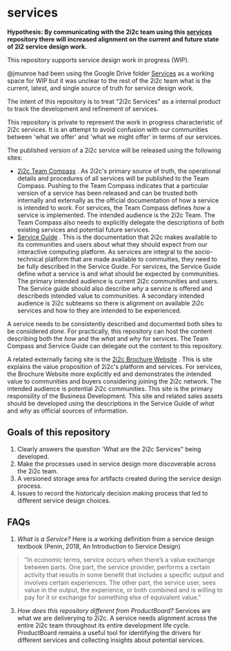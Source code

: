 # services

**Hypothesis: By communicating with the 2i2c team using this [services](https://github.com/2i2c-org/services) repository there will increased alignment on the current and future state of 2i2 service design work.**

This repository supports service design work in progress (WIP).  

@jmunroe had been using the Google Drive folder [Services](https://drive.google.com/drive/u/1/folders/1WAFsDbgZkNNU6khJ_jGyiAoGk7mJHjH1) as a working space for WIP but it was unclear to the rest of the 2i2c team what is the current, latest, and single source of truth for service design work.  

The intent of this repository is to treat "2i2c Services" as a internal product to track the development and refinement of services.

This repository is private to represent the work in progress characteristic of 2i2c services.  It is an attempt to avoid confusion with our communities between 'what we offer' and 'what we might offer' in terms of our services.

The published version of a 2i2c service will be released using the following sites:
- [2i2c Team Compass](https://compass.2i2c.org) . As 2i2c's primary source of truth, the operational details and procedures of all services will be published to the Team Compass. Pushing to the Team Compass indicates that a particular version of a service has been released and can be trusted both internally and externally as the official documentation of how a service is intended to work. For services, the Team Compass defines *how* a service is implemented. The intended audience is the 2i2c Team. The Team Compass also needs to explicitly delegate the descriptions of both existing services and potential future services.
- [Service Guide](https://docs.2i2c.org) . This is the documentation that 2i2c makes available to its communities and users about what they should expect from our interactive computing platform.  As services are integral to the socio-technical platform that are made available to commuities, they need to be fully described in the Service Guide. For services, the Service Guide define *what* a service is and what should be expected by communities. The primary intended audience is current 2i2c communities and users. The Service guide should also describe *why* a service is offered and describeds intended value to communities. A secondary intended audience is 2i2c subteams so there is alignment on available 2i2c services and how to they are intended to be experienced.

A service needs to be consistently described and documented both sites to be considered *done*.  For practically, this repository can host the content describing both the *how* and the *what* and *why* for services. The Team Compass and Service Guide can delegate out the content to this repository.  

A related externally facing site is the [2i2c Brochure Website](https://2i2c.org) . This is site explains the value proposition of 2i2c's platform and services. For services, the Brochure Website more explicitly ed and demonstrates the intended value to communities and buyers considering joining the 2i2c network.  The intended audience is potential 2i2c communities. This site is the primary responsility of the Business Development. This site and related sales assets should be developed using the descriptions in the Service Guide of *what* and *why* as official sources of information.

## Goals of this repository

1. Clearly answers the question 'What are the 2i2c Services" being developed.
2. Make the processes used in service design more discoverable across the 2i2c team.
3. A versioned storage area for artifacts created during the service design process.
4. Issues to record the historicaly decision making process that led to different service design choices. 

## FAQs

1.  *What is a Service?* Here is a working definition from a service design textbook (Penin, 2018, An Introduction to Service Design)
> "In economic terms, service occurs when there’s a value exchange between parts. One part, the service provider, performs a certain activity that results in some beneﬁt that includes a speciﬁc output and involves certain experiences. The other part, the service user, sees value in the output, the experience, or both combined and is willing to pay for it or exchange for something else of equivalent value."
  
3. *How does this repository different from ProductBoard?* Services are what we are deliverying to 2i2c. A service needs alignment across the entire 2i2c team throughout its entire development life cycle.  ProductBoard remains a useful tool for identifying the drivers for different services and collecting insights about potential services.
  

